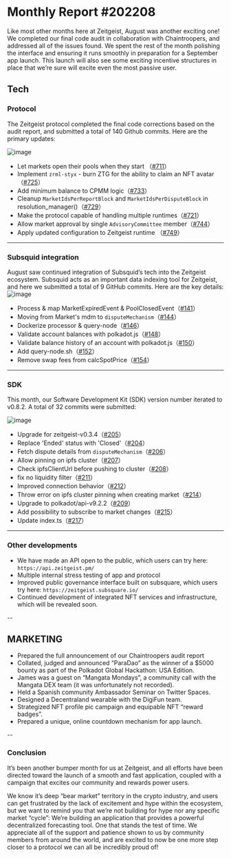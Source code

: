 # Monthly Report #202208

Like most other months here at Zeitgeist, August was another exciting one! We completed our final code audit in collaboration with Chaintroopers, and addressed all of the issues found.  We spent the rest of the month polishing the interface and ensuring it runs smoothly in preparation for a September app launch. This launch will also see some exciting incentive structures in place that we’re sure will excite even the most passive user.

## Tech

### Protocol

The Zeitgeist protocol completed the final code corrections based on the audit report, and submitted a total of 140 Github commits. Here are the primary updates:

![image](https://user-images.githubusercontent.com/56183401/188530146-1442df0d-cdb5-4719-b6bd-a8d36c5eb5c5.png)


- Let markets open their pools when they start （[#711](https://github.com/zeitgeistpm/zeitgeist/commit/dffd0e9fca361440a9341e34d3239ee80c5833b1)）
- Implement `zrml-styx` - burn ZTG for the ability to claim an NFT avatar（[#725](https://github.com/zeitgeistpm/zeitgeist/commit/1307e2a78b96d2603aca3497334132b62ebcc2de)）
- Add minimum balance to CPMM logic（[#733](https://github.com/zeitgeistpm/zeitgeist/commit/b79f2ed4fec5acdd245e3358be0de90ea4bbf364)）
- Cleanup `MarketIdsPerReportBlock` and `MarketIdsPerDisputeBlock` in resolution_manager()（[#729](https://github.com/zeitgeistpm/zeitgeist/commit/3c7e8301e03eccecde82668f53cc05dbd3054311)）
- Make the protocol capable of handling multiple runtimes（[#721](https://github.com/zeitgeistpm/zeitgeist/commit/a6ec39273e5a20ecb38d79dea5b0374abe935b41)）
- Allow market approval by single `AdvisoryCommittee` member（[#744](https://github.com/zeitgeistpm/zeitgeist/commit/c37d2d552fa9dd47c6be85ed908c6d4381472b0c)）
- Apply updated configuration to Zeitgeist runtime （[#749](https://github.com/zeitgeistpm/zeitgeist/commit/8788f42732e2e7dd0053390074d005b332d0d6c0)）

---

### Subsquid integration

August saw continued integration of Subsquid’s tech into the Zeitgeist ecosystem. Subsquid acts as an important data indexing tool for Zeitgeist, and here we submitted a total of 9 GitHub commits. Here are the key details: 
![image](https://user-images.githubusercontent.com/56183401/188530204-77f22809-44f5-4abd-88ce-ccba906faa68.png)



- Process & map MarketExpiredEvent & PoolClosedEvent（[#141](https://github.com/zeitgeistpm/zeitgeist-subsquid/commit/831c4a59d51a06186a3f46b425443f1ad4dcd430)）
- Moving from Market's mdm to `disputeMechanism`（[#144](https://github.com/zeitgeistpm/zeitgeist-subsquid/commit/b9140c11944e3aedb7922c0da4fe75dd13060a87)）
- Dockerize processor & query-node（[#146](https://github.com/zeitgeistpm/zeitgeist-subsquid/commit/8b8d8891e19807459a315da43de0dae604ab36be)）
- Validate account balances with polkadot.js（[#148](https://github.com/zeitgeistpm/zeitgeist-subsquid/commit/cfa404ddb9e1bf227dcdf9475ea30a3625497a9c)）
- Validate balance history of an account with polkadot.js（[#150](https://github.com/zeitgeistpm/zeitgeist-subsquid/commit/56dfbd6fc70fe2091be470fb77061946cedbdd7e)）
- Add query-node.sh（[#152](https://github.com/zeitgeistpm/zeitgeist-subsquid/commit/117d32b960127f5fc9a4ce742c039d41ed52e188)）
- Remove swap fees from calcSpotPrice（[#154](https://github.com/zeitgeistpm/zeitgeist-subsquid/commit/55a4a927dfbfe51c4d29175819348af79786978c)）

---

### SDK

This month, our Software Development Kit (SDK) version number iterated to v0.8.2. A total of 32 commits were submitted:

![image](https://user-images.githubusercontent.com/56183401/188530219-a5b8d7d7-5690-4f9b-a706-8e6688a454e1.png)


- Upgrade for zeitgeist-v0.3.4（[#205](https://github.com/zeitgeistpm/tools/commit/cd3417b60ab5095a93089d3e1cd0869c0b9473cf)）  
- Replace 'Ended' status with 'Closed'（[#204](https://github.com/zeitgeistpm/tools/commit/9a7e9f62c211368a0f32151987e3f0d4459b0699)）
- Fetch dispute details from `disputeMechanism`（[#206](https://github.com/zeitgeistpm/tools/commit/03d5066e5089f899d0513b8467539998dd2c6439)）
- Allow pinning on ipfs cluster（[#207](https://github.com/zeitgeistpm/tools/commit/699b2247fe6988ecfdd26c6c5a08969d2ad3bb50)）
- Check ipfsClientUrl before pushing to cluster（[#208](https://github.com/zeitgeistpm/tools/commit/2bf8be22a7559c0c9f51276a426884c35680cd42)）
- fix no liquidity filter（[#211](https://github.com/zeitgeistpm/tools/commit/2807efc773b98785f3b6fdb46d8e23d92953a87f)）
- Improved connection behavior（[#212](https://github.com/zeitgeistpm/tools/commit/e840ce1dad4bafd71d0fce2d6835c95fca736bde)）
- Throw error on ipfs cluster pinning when creating market（[#214](https://github.com/zeitgeistpm/tools/commit/768f448c2c501eb378d4212887f8c343d6d63389)）
- Upgrade to polkadot/api-v9.2.2（[#209](https://github.com/zeitgeistpm/tools/commit/a531d0c1a8d6a88cdac45b09741e68d7e646686b)）
- Add possibility to subscribe to market changes（[#215](https://github.com/zeitgeistpm/tools/commit/679c6c734183f23856923e24ebbae962d64d4aaa)）
- Update index.ts（[#217](https://github.com/zeitgeistpm/tools/commit/171c64e60559f8d2bf40fb5d80f8f5066cb44911)）

---

### Other developments

- We have made an API open to the public, which users can try here:  `https://api.zeitgeist.pm/` 
- Multiple internal stress testing of app and protocol
- Improved public governance interface built on subsquare, which users try here: `https://zeitgeist.subsquare.io/`
- Continued development of integrated NFT services and infrastructure, which will be revealed soon.

--

## MARKETING

- Prepared the full announcement of our Chaintroopers audit report
- Collated, judged and announced “ParaDao” as the winner of a $5000 bounty as part of the Polkadot Global Hackathon: USA Edition.
- James was a guest on “Mangata Mondays”, a community call with the Mangata DEX team (it was unfortunately not recorded).
- Held a Spanish community Ambassador Seminar on Twitter Spaces.
- Designed a Decentraland wearable with the DigiFun team.
- Strategized NFT profile pic campaign and equipable NFT “reward badges”.
- Prepared a unique, online countdown mechanism for app launch.

--

### Conclusion

It’s been another bumper month for us at Zeitgeist, and all efforts have been directed toward the launch of a smooth and fast application, coupled with a campaign that excites our community and rewards power users. 

We know it’s deep “bear market” territory in the crypto industry, and users can get frustrated by the lack of excitement and hype within the ecosystem, but we want to remind you that we’re not building for hype nor any specific market “cycle”: We’re building an application that provides a powerful decentralized forecasting tool. One that stands the test of time. We appreciate all of the support and patience shown to us by community members from around the world, and are excited to now be one more step closer to a protocol we can all be incredibly proud of!
